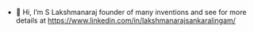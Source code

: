 - 👋 Hi, I’m S Lakshmanaraj founder of many inventions and see for more details at https://www.linkedin.com/in/lakshmanarajsankaralingam/


<!---
lksmangai/lksmangai is a ✨ special ✨ repository because its `README.md` (this file) appears on your GitHub profile.
You can click the Preview link to take a look at your changes.
--->
